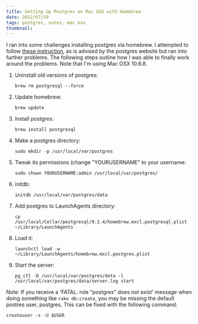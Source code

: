 ```yaml
---
title: Setting Up Postgres on Mac OSX with Homebrew
date: 2012/07/29
tags: postgres, notes, mac osx
thumbnail:
---
```


<p>I ran into some challenges installing postgres via homebrew. I attempted to follow <a href="">these instruction</a>, as is advised by the postgres website but ran into further problems. The following steps outline how I was able to finally work around the problems. Note that I'm using Mac OSX 10.6.8.</p> 

<ol>
  <li>Uninstall old versions of postgres:
    <pre><code>brew rm postgresql --force</code></pre>
  </li>
  <li>Update homebrew:
    <pre><code>brew update</code></pre>
  </li>
  <li>Install postgres:
    <pre><code>brew install postgresql</code></pre>
  </li>
  <li>Make a postgres directory:
    <pre><code>sudo mkdir -p /usr/local/var/postgres</code></pre>
  </li>
  <li>Tweak its permissions (change "YOURUSERNAME" to your username:
    <pre><code>sudo chown YOURUSERNAME:admin /usr/local/var/postgres/</code></pre>
  </li>
  <li>initdb:
    <pre><code>initdb /usr/local/var/postgres/data</code></pre>
  </li>
  <li>Add postgres to LaunchAgents directory:
    <pre><code>cp /usr/local/Cellar/postgresql/9.2.4/homebrew.mxcl.postgresql.plist ~/Library/LaunchAgents</code></pre>
  </li>
  <li>Load it:
    <pre><code>launchctl load -w ~/Library/LaunchAgents/homebrew.mxcl.postgres.plist</code></pre>
  </li>
  <li>Start the server:
    <pre><code>pg_ctl -D /usr/local/var/postgres/data -l /usr/local/var/postgres/data/server.log start</code></pre>
  </li>
</ol>

<p>Note: If you receive a 'FATAL:  role "postgres" does not exist' message when doing something like <code>rake db:create</code>, you may be missing the default postres user, postgres. This can be fixed with the following command:</p>

<pre><code>createuser -s -U $USER</code></pre>
